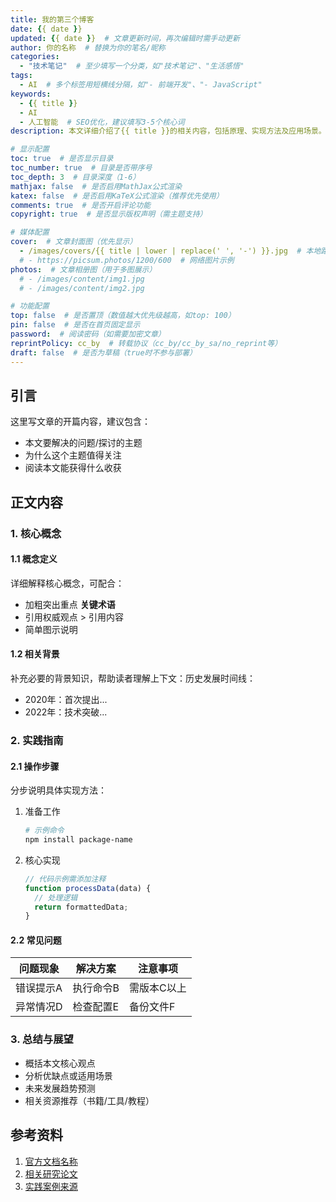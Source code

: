 ```yaml
---
title: 我的第三个博客
date: {{ date }}
updated: {{ date }}  # 文章更新时间，再次编辑时需手动更新
author: 你的名称  # 替换为你的笔名/昵称
categories:
  - "技术笔记"  # 至少填写一个分类，如"技术笔记"、"生活感悟"
tags:
  - AI  # 多个标签用短横线分隔，如"- 前端开发"、"- JavaScript"
keywords:
  - {{ title }}
  - AI
  - 人工智能  # SEO优化，建议填写3-5个核心词
description: 本文详细介绍了{{ title }}的相关内容，包括原理、实现方法及应用场景。  # 网页描述，会显示在搜索结果中

# 显示配置
toc: true  # 是否显示目录
toc_number: true  # 目录是否带序号
toc_depth: 3  # 目录深度（1-6）
mathjax: false  # 是否启用MathJax公式渲染
katex: false  # 是否启用KaTeX公式渲染（推荐优先使用）
comments: true  # 是否开启评论功能
copyright: true  # 是否显示版权声明（需主题支持）

# 媒体配置
cover:  # 文章封面图（优先显示）
  - /images/covers/{{ title | lower | replace(' ', '-') }}.jpg  # 本地路径示例
  # - https://picsum.photos/1200/600  # 网络图片示例
photos:  # 文章相册图（用于多图展示）
  # - /images/content/img1.jpg
  # - /images/content/img2.jpg

# 功能配置
top: false  # 是否置顶（数值越大优先级越高，如top: 100）
pin: false  # 是否在首页固定显示
password:  # 阅读密码（如需要加密文章）
reprintPolicy: cc_by  # 转载协议（cc_by/cc_by_sa/no_reprint等）
draft: false  # 是否为草稿（true时不参与部署）
---
```


<!-- 
  📝 写作指南：
  1. 基础设置：
     - 发布前务必修改categories和tags，删除"未分类"和"无标签"
     - 每次更新文章后，手动同步updated字段时间

  2. 媒体资源：
     - 建议在source/images下创建covers（封面）和content（内容图）文件夹
     - 图片命名格式：文章标题小写+横线分隔，如"hello-world-1.jpg"

  3. 格式规范：
     - 标题层级：# 一级标题（仅1个）→ ## 二级标题 → ### 三级标题
     - 代码块需指定语言，如```javascript
     - 表格、公式等复杂格式建议先在Markdown编辑器中测试

  4. 发布流程：
     - 本地预览：hexo s
     - 部署命令：hexo clean && hexo g -d
-->

## 引言

这里写文章的开篇内容，建议包含：
- 本文要解决的问题/探讨的主题
- 为什么这个主题值得关注
- 阅读本文能获得什么收获

## 正文内容

### 1. 核心概念

#### 1.1 概念定义

详细解释核心概念，可配合：
- 加粗突出重点 **关键术语**
- 引用权威观点 > 引用内容
- 简单图示说明

#### 1.2 相关背景

补充必要的背景知识，帮助读者理解上下文：历史发展时间线：
- 2020年：首次提出...
- 2022年：技术突破...

### 2. 实践指南

#### 2.1 操作步骤

分步说明具体实现方法：

1. 准备工作
   ```bash
   # 示例命令
   npm install package-name
   ```

2. 核心实现
   ```javascript
   // 代码示例需添加注释
   function processData(data) {
     // 处理逻辑
     return formattedData;
   }
   ```

#### 2.2 常见问题

| 问题现象 | 解决方案 | 注意事项 |
|----------|----------|----------|
| 错误提示A | 执行命令B | 需版本C以上 |
| 异常情况D | 检查配置E | 备份文件F |

### 3. 总结与展望

- 概括本文核心观点
- 分析优缺点或适用场景
- 未来发展趋势预测
- 相关资源推荐（书籍/工具/教程）

## 参考资料

1. [官方文档名称](文档链接)
2. [相关研究论文](论文链接)
3. [实践案例来源](案例链接)
